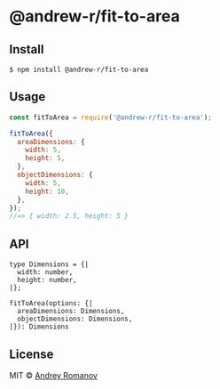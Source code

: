 # @andrew-r/fit-to-area

## Install

```
$ npm install @andrew-r/fit-to-area
```


## Usage

```js
const fitToArea = require('@andrew-r/fit-to-area');

fitToArea({
  areaDimensions: {
    width: 5,
    height: 5,
  },
  objectDimensions: {
    width: 5,
    height: 10,
  },
});
//=> { width: 2.5, height: 5 }
```


## API

```
type Dimensions = {|
  width: number,
  height: number,
|};

fitToArea(options: {|
  areaDimensions: Dimensions,
  objectDimensions: Dimensions,
|}): Dimensions
```

## License

MIT © [Andrey Romanov](https://github.com/andrew--r)

